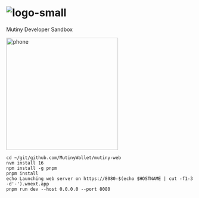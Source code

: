 # ![logo-small](https://user-images.githubusercontent.com/72885/228417202-d123f7c5-8cab-405b-97a0-cb3c2e1c6b98.svg)

Mutiny Developer Sandbox


<img width="300" alt="phone" src="https://user-images.githubusercontent.com/72885/228417211-74f74ae2-1f96-4cbd-8ce4-71c014401e0a.png">

```
cd ~/git/github.com/MutinyWallet/mutiny-web
nvm install 16
npm install -g pnpm
pnpm install
echo Launching web server on https://8080-$(echo $HOSTNAME | cut -f1-3 -d'-').wnext.app
pnpm run dev --host 0.0.0.0 --port 8080
```
